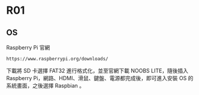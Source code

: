 # R01

## OS

Raspberry Pi 官網

```
https://www.raspberrypi.org/downloads/
```

下載將 SD 卡選擇 FAT32 進行格式化，並至官網下載 NOOBS LITE，隨後插入 Raspberry Pi，網路、HDMI、滑鼠、鍵盤、電源都完成後，即可進入安裝 OS 的系統畫面，之後選擇 Raspbian 。


